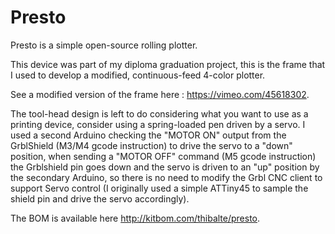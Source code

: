 Presto
======

Presto is a simple open-source rolling plotter.

This device was part of my diploma graduation project, this is the frame 
that I used to develop a modified, continuous-feed 4-color plotter.

See a modified version of the frame here : https://vimeo.com/45618302.

The tool-head design is left to do considering what you want to use as 
a printing device, consider using a spring-loaded pen driven by a servo. 
I used a second Arduino checking the "MOTOR ON" output from the GrblShield 
(M3/M4 gcode instruction) to drive the servo to a "down" position, when 
sending a "MOTOR OFF" command (M5 gcode instruction) the Grblshield pin 
goes down and the servo is driven to an "up" position by the secondary 
Arduino, so there is no need to modify the Grbl CNC client to support 
Servo control (I originally used a simple ATTiny45 to sample the shield 
pin and drive the servo accordingly).

The BOM is available here http://kitbom.com/thibalte/presto.